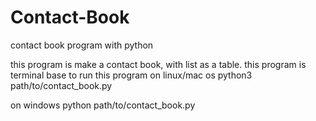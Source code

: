 # Contact-Book
contact book program with python

this program is make a contact book, with list as a table. this program is terminal base
to run this program
on linux/mac os
python3 path/to/contact_book.py

on windows
python path/to/contact_book.py
